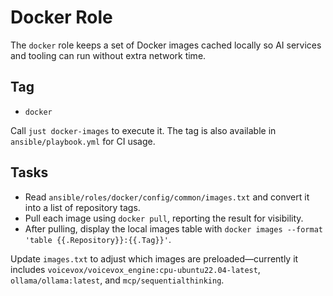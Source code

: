 # Docker Role

The `docker` role keeps a set of Docker images cached locally so AI services and tooling can run without extra network time.

## Tag
- `docker`

Call `just docker-images` to execute it. The tag is also available in `ansible/playbook.yml` for CI usage.

## Tasks
- Read `ansible/roles/docker/config/common/images.txt` and convert it into a list of repository tags.
- Pull each image using `docker pull`, reporting the result for visibility.
- After pulling, display the local images table with `docker images --format 'table {{.Repository}}:{{.Tag}}'`.

Update `images.txt` to adjust which images are preloaded—currently it includes `voicevox/voicevox_engine:cpu-ubuntu22.04-latest`, `ollama/ollama:latest`, and `mcp/sequentialthinking`.
